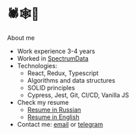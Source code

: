 
# 🕷🕸🐞


About me
- Work experience 3-4 years
- Worked in [SpectrumData](https://spectrumdata.ru/)
- Technologies: 
  - React, Redux, Typescript
  - Algorithms and data structures
  - SOLID principles
  - Cypress, Jest, Git, CI/CD, Vanilla JS
- Check my resume
  - [Resume in Russian](https://docs.google.com/document/d/1rjhoSsVEhexMixKSrJGNN17Da65SiLpZj2k-iagryZs/edit)
  - [Resume in English](https://docs.google.com/document/d/1K_2Rh9CmWQI1nL9K0sgjQFreOP8wXoF3UD0azYGQ8us/edit)
- Contact me: [email](mailto:iagarishev@mail.ru) or [telegram](https://t.me/jamezdean)

<!--
The question: can I use this comments as keywords to improve the SEO of my profile?

Let's try:

- Middle Frontend Developer
- React developer
- React expert
- React Redux developer
- Frontend enthusiast
- Frontend developer

Contact me if you read this: https://t.me/jamezdean
-->
